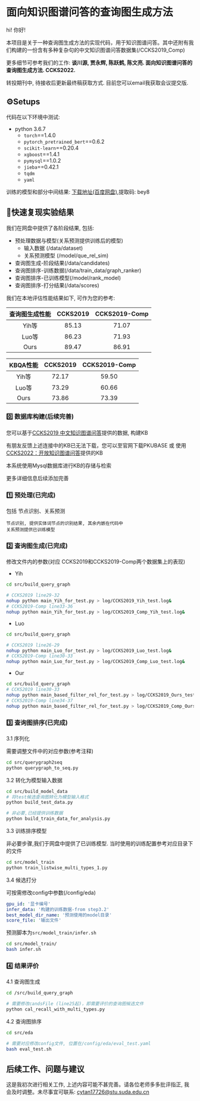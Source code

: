 # 面向知识图谱问答的查询图生成方法

hi! 你好!

本项目是关于一种查询图生成方法的实现代码，用于知识图谱问答。其中还附有我们构建的一份含有多种复杂句的中文知识图谱问答数据集(/CCKS2019_Comp)

更多细节可参考我们的工作: __谈川源, 贾永辉, 陈跃鹤, 陈文亮. 面向知识图谱问答的查询图生成方法. CCKS2022.__

转投期刊中, 待接收后更新最终稿获取方式. 目前您可以email我获取会议提交版.

## ⚙️Setups

代码在以下环境中测试:

- python 3.6.7
  - `torch`==1.4.0
  - `pytorch_pretrained_bert`==0.6.2
  - `scikit-learn`==0.20.4
  - `xgboost`==1.4.1
  - `pymysql`==1.0.2
  - `jieba`==0.42.1
  - `tqdm`
  - `yaml`

训练的模型和部分中间结果:
[下载地址(百度网盘)](https://pan.baidu.com/s/1S1AF3CLdvleG3hYHd3ptaw),提取码: bey8

## 🚀快速复现实验结果

我们在网盘中提供了各阶段结果, 包括:

- 预处理数据与模型(关系预测提供训练后的模型)
  - 输入数据 (/data/dataset)
  - 关系预测模型 (/model/que_rel_sim)
- 查询图生成-阶段结果(/data/candidates)
- 查询图排序-训练数据(/data/train_data/graph_ranker)
- 查询图排序-已训练模型(/model/rank_model)
- 查询图排序-打分结果(/data/scores)

我们在本地评估性能结果如下, 可作为您的参考:

|查询图生成性能|CCKS2019|CCKS2019-Comp|
|:---:|:---:|:---:|
|Yih等|85.13|71.07|
|Luo等|86.23|71.93|
|Ours|89.47|86.91|

|KBQA性能|CCKS2019|CCKS2019-Comp|
|:---:|:---:|:---:|
|Yih等|72.17|59.50|
|Luo等|73.29|60.66|
|Ours|73.86|73.39|

### 0️⃣ 数据库构建(后续完善)

您可以基于[CCKS2019 中文知识图谱问答](https://www.biendata.xyz/competition/ccks_2019_6/data/)提供的数据, 构建KB

有朋友反馈上述连接中的KB已无法下载，您可以至官网下载PKUBASE 或 使用[CCKS2022：开放知识图谱问答](https://www.biendata.xyz/competition/ccks2020_ckbqa/)提供的KB

本系统使用Mysql数据库进行KB的存储与检索

更多详细信息后续添加完善

### 1️⃣ 预处理(已完成)

包括 节点识别、关系预测

    节点识别, 提供实体词节点的识别结果, 其余内嵌在代码中
    关系预测提供已训练模型

### 2️⃣ 查询图生成(已完成)

修改文件内的参数(对应 CCKS2019和CCKS2019-Comp两个数据集上的表现)

- Yih

```bash
cd src/build_query_graph

# CCKS2019 line29-32
nohup python main_Yih_for_test.py > log/CCKS2019_Yih_test.log&
# CCKS2019-Comp line33-36
nohup python main_Yih_for_test.py > log/CCKS2019_Comp_Yih_test.log&
```

- Luo

```bash
cd src/build_query_graph

# CCKS2019 line26-29
nohup python main_Luo_for_test.py > log/CCKS2019_Luo_test.log&
# CCKS2019-Comp line30-33
nohup python main_Luo_for_test.py > log/CCKS2019_Comp_Luo_test.log&
```

- Our

```bash
cd src/build_query_graph
# CCKS2019 line30-33
nohup python main_based_filter_rel_for_test.py > log/CCKS2019_Ours_test.log&
# CCKS2019-Comp line34-37
nohup python main_based_filter_rel_for_test.py > log/CCKS2019_Comp_Ours_test.log&
```

### 3️⃣ 查询图排序(已完成)

3.1 序列化

需要调整文件中的对应参数(参考注释)

```bash
cd src/querygraph2seq
python querygraph_to_seq.py
```

3.2 转化为模型输入数据

``` bash
cd src/build_model_data
# 将test候选查询图转化为模型输入格式
python build_test_data.py   

# 非必要,已经提供训练数据
python build_train_data_for_analysis.py 
```

3.3 训练排序模型

非必要步骤,我们于网盘中提供了已训练模型. 当时使用的训练配置参考对应目录下的文件

```bash
cd src/model_train
python train_listwise_multi_types_1.py
```

3.4 候选打分

可按需修改config中参数(/config/eda)

```yaml
gpu_id: '显卡编号'
infer_data: '构建的训练数据-from step3.2'
best_model_dir_name: '预测使用的model目录'
score_file: '输出文件'
```

预测脚本为`src/model_train/infer.sh`

```bash
cd src/model_train/
bash infer.sh
```

### 4️⃣ 结果评价

4.1 查询图生成

```bash
cd /src/build_query_graph

# 需要修改candsFile (line25起)，即需要评价的查询图候选文件
python cal_recall_with_multi_types.py
```

4.2 查询图排序

```bash
cd src/eda

# 需要对应修改config文件, 位置在/config/eda/eval_test.yaml
bash eval_test.sh
```

## 后续工作、问题与建议

这是我初次进行相关工作, 上述内容可能不甚完善。请各位老师多多批评指正, 我会及时调整。未尽事宜可联系: cytan17726@stu.suda.edu.cn